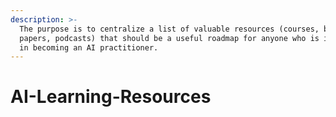 ```yaml
---
description: >-
  The purpose is to centralize a list of valuable resources (courses, books,
  papers, podcasts) that should be a useful roadmap for anyone who is interested
  in becoming an AI practitioner.
---
```


# AI-Learning-Resources

